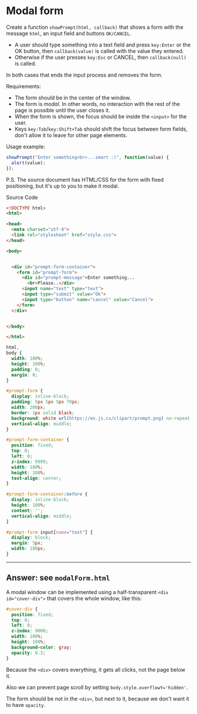 # Modal form

Create a function `showPrompt(html, callback)` that shows a form with the message `html`, an input field and buttons `OK/CANCEL`.

- A user should type something into a text field and press `key:Enter` or the OK button, then `callback(value)` is called with the value they entered.
- Otherwise if the user presses `key:Esc` or CANCEL, then `callback(null)` is called.

In both cases that ends the input process and removes the form.

Requirements:

- The form should be in the center of the window.
- The form is *modal*. In other words, no interaction with the rest of the page is possible until the user closes it.
- When the form is shown, the focus should be inside the `<input>` for the user.
- Keys `key:Tab`/`key:Shift+Tab` should shift the focus between form fields, don't allow it to leave for other page elements.

Usage example:

```js
showPrompt("Enter something<br>...smart :)", function(value) {
  alert(value);
});
```

P.S. The source document has HTML/CSS for the form with fixed positioning, but it's up to you to make it modal.

Source Code

```html
<!DOCTYPE html>
<html>

<head>
  <meta charset="utf-8">
  <link rel="stylesheet" href="style.css">
</head>

<body>


  <div id="prompt-form-container">
    <form id="prompt-form">
      <div id="prompt-message">Enter something...
        <br>Please..</div>
      <input name="text" type="text">
      <input type="submit" value="Ok">
      <input type="button" name="cancel" value="Cancel">
    </form>
  </div>


</body>

</html>
```

```css
html,
body {
  width: 100%;
  height: 100%;
  padding: 0;
  margin: 0;
}

#prompt-form {
  display: inline-block;
  padding: 5px 5px 5px 70px;
  width: 200px;
  border: 1px solid black;
  background: white url(https://en.js.cx/clipart/prompt.png) no-repeat left 5px;
  vertical-align: middle;
}

#prompt-form-container {
  position: fixed;
  top: 0;
  left: 0;
  z-index: 9999;
  width: 100%;
  height: 100%;
  text-align: center;
}

#prompt-form-container:before {
  display: inline-block;
  height: 100%;
  content: '';
  vertical-align: middle;
}

#prompt-form input[name="text"] {
  display: block;
  margin: 5px;
  width: 180px;
}
```

---

## Answer: see `modalForm.html`

A modal window can be implemented using a half-transparent `<div id="cover-div">` that covers the whole window, like this:

```css
#cover-div {
  position: fixed;
  top: 0;
  left: 0;
  z-index: 9000;
  width: 100%;
  height: 100%;
  background-color: gray;
  opacity: 0.3;
}
```

Because the `<div>` covers everything, it gets all clicks, not the page below it.

Also we can prevent page scroll by setting `body.style.overflowY='hidden'`.

The form should be not in the `<div>`, but next to it, because we don't want it to have `opacity`.